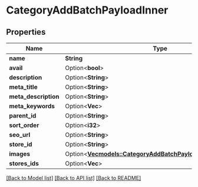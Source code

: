 # CategoryAddBatchPayloadInner

## Properties

Name | Type | Description | Notes
------------ | ------------- | ------------- | -------------
**name** | **String** |  | 
**avail** | Option<**bool**> |  | [optional]
**description** | Option<**String**> |  | [optional]
**meta_title** | Option<**String**> |  | [optional]
**meta_description** | Option<**String**> |  | [optional]
**meta_keywords** | Option<**Vec<String>**> |  | [optional]
**parent_id** | Option<**String**> |  | [optional]
**sort_order** | Option<**i32**> |  | [optional]
**seo_url** | Option<**String**> |  | [optional]
**store_id** | Option<**String**> |  | [optional]
**images** | Option<[**Vec<models::CategoryAddBatchPayloadInnerImagesInner>**](CategoryAddBatch_payload_inner_images_inner.md)> |  | [optional]
**stores_ids** | Option<**Vec<String>**> |  | [optional]

[[Back to Model list]](../README.md#documentation-for-models) [[Back to API list]](../README.md#documentation-for-api-endpoints) [[Back to README]](../README.md)


